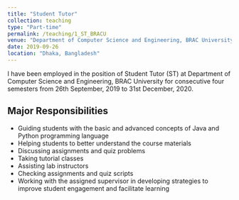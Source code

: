 ```yaml
---
title: "Student Tutor"
collection: teaching
type: "Part-time"
permalink: /teaching/1_ST_BRACU
venue: "Department of Computer Science and Engineering, BRAC University"
date: 2019-09-26
location: "Dhaka, Bangladesh"
---
```


I have been employed in the position of Student Tutor (ST) at Department of Computer Science and Engineering, BRAC University for consecutive four semesters from 26th September, 2019 to 31st December, 2020.


## Major Responsibilities ##

* Guiding students with the basic and advanced concepts of Java and Python programming language
* Helping students to better understand the course materials
* Discussing assignments and quiz problems
* Taking tutorial classes
* Assisting lab instructors
* Checking assignments and quiz scripts
* Working with the assigned supervisor in developing strategies to improve student engagement and facilitate learning
